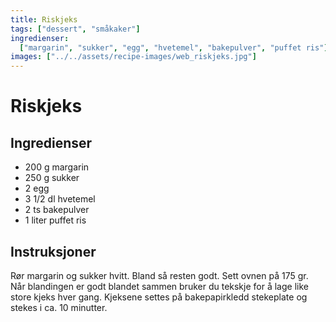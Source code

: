 ```yaml
---
title: Riskjeks
tags: ["dessert", "småkaker"]
ingredienser:
  ["margarin", "sukker", "egg", "hvetemel", "bakepulver", "puffet ris"]
images: ["../../assets/recipe-images/web_riskjeks.jpg"]
---
```


# Riskjeks

## Ingredienser

- 200 g margarin
- 250 g sukker
- 2 egg
- 3 1/2 dl hvetemel
- 2 ts bakepulver
- 1 liter puffet ris

## Instruksjoner

Rør margarin og sukker hvitt. Bland så resten godt. Sett ovnen på 175 gr. Når blandingen er godt blandet sammen bruker du tekskje for å lage like store kjeks hver gang. Kjeksene settes på bakepapirkledd stekeplate og stekes i ca. 10 minutter.
